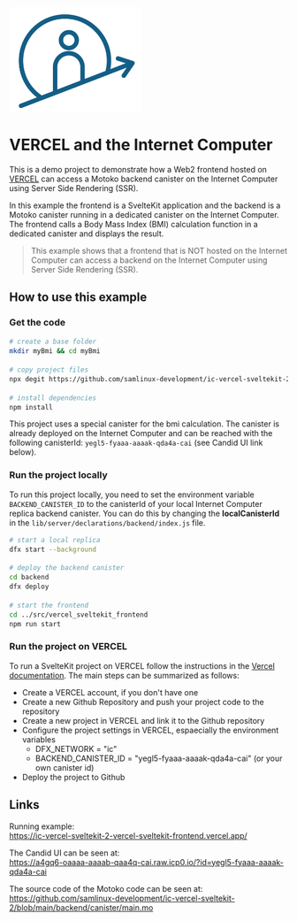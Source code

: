 <p align="left" >
  <img width="240"  src="src/vercel_sveltekit_frontend/static/icAcademy.png">
</p>

# VERCEL and the Internet Computer


This is a demo project to demonstrate how a Web2 frontend hosted on [VERCEL](https://vercel.com) can access a Motoko backend canister on the Internet Computer using Server Side Rendering (SSR).

In this example the frontend is a SvelteKit application and the backend is a Motoko canister running in a dedicated canister on the Internet Computer. The frontend calls a Body Mass Index (BMI) calculation function in a dedicated canister and displays the result.

>This example shows that a frontend that is NOT hosted on the Internet Computer can access a backend on the Internet Computer using Server Side Rendering (SSR).

## How to use this example

### Get the code
```bash
# create a base folder
mkdir myBmi && cd myBmi

# copy project files
npx degit https://github.com/samlinux-development/ic-vercel-sveltekit-2

# install dependencies
npm install
```

This project uses a special canister for the bmi calculation. The canister is already deployed on the Internet Computer and can be reached with the following canisterId: `yegl5-fyaaa-aaaak-qda4a-cai` (see Candid UI link below).

### Run the project locally
To run this project locally, you need to set the environment variable `BACKEND_CANISTER_ID` to the canisterId of your local Internet Computer replica backend canister. You can do this by changing the **localCanisterId** in the `lib/server/declarations/backend/index.js` file.

```bash
# start a local replica
dfx start --background

# deploy the backend canister
cd backend
dfx deploy

# start the frontend
cd ../src/vercel_sveltekit_frontend
npm run start
``` 

### Run the project on VERCEL
To run a SvelteKit project on VERCEL follow the instructions in the [Vercel documentation](https://vercel.com/docs/frameworks/sveltekit). The main steps can be summarized as follows:

- Create a VERCEL account, if you don't have one
- Create a new Github Repository and push your project code to the repository
- Create a new project in VERCEL and link it to the Github repository
- Configure the project settings in VERCEL, espaecially the environment variables
  - DFX_NETWORK = "ic"
  - BACKEND_CANISTER_ID = "yegl5-fyaaa-aaaak-qda4a-cai" (or your own canister id)
- Deploy the project to Github


## Links

Running example:  
https://ic-vercel-sveltekit-2-vercel-sveltekit-frontend.vercel.app/

The Candid UI can be seen at:  
https://a4gq6-oaaaa-aaaab-qaa4q-cai.raw.icp0.io/?id=yegl5-fyaaa-aaaak-qda4a-cai

The source code of the Motoko code can be seen at:   
https://github.com/samlinux-development/ic-vercel-sveltekit-2/blob/main/backend/canister/main.mo
